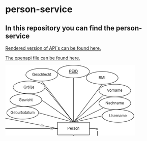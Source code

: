 # person-service

## In this repository you can find the person-service


[Rendered version of API´s can be found here.](https://infinityapplication.github.io/person-service/)

[The openapi file can be found here.](https://github.com/InfinityApplication/person-service/tree/master/api)

![person entity](images/personEntity.png)